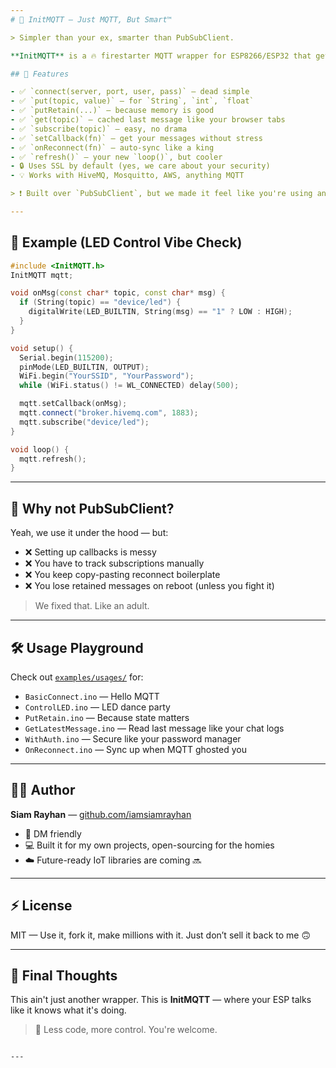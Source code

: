```yaml
---
# 🧠 InitMQTT — Just MQTT, But Smart™

> Simpler than your ex, smarter than PubSubClient.

**InitMQTT** is a 🔥 firestarter MQTT wrapper for ESP8266/ESP32 that gets rid of the boring boilerplate. No more `client.setCallback(...)`, `loop()`, `reconnect()`, and `what-do-I-even-do-with-this-payload[]`. We've done the heavy lifting, so you can vibe and code.

## 🚀 Features

- ✅ `connect(server, port, user, pass)` — dead simple
- ✅ `put(topic, value)` — for `String`, `int`, `float`
- ✅ `putRetain(...)` — because memory is good
- ✅ `get(topic)` — cached last message like your browser tabs
- ✅ `subscribe(topic)` — easy, no drama
- ✅ `setCallback(fn)` — get your messages without stress
- ✅ `onReconnect(fn)` — auto-sync like a king
- ✅ `refresh()` — your new `loop()`, but cooler
- 🔒 Uses SSL by default (yes, we care about your security)
- 💡 Works with HiveMQ, Mosquitto, AWS, anything MQTT

> ❗ Built over `PubSubClient`, but we made it feel like you're using an API from 2025.

---
```


## 🧪 Example (LED Control Vibe Check)

```cpp
#include <InitMQTT.h>
InitMQTT mqtt;

void onMsg(const char* topic, const char* msg) {
  if (String(topic) == "device/led") {
    digitalWrite(LED_BUILTIN, String(msg) == "1" ? LOW : HIGH);
  }
}

void setup() {
  Serial.begin(115200);
  pinMode(LED_BUILTIN, OUTPUT);
  WiFi.begin("YourSSID", "YourPassword");
  while (WiFi.status() != WL_CONNECTED) delay(500);

  mqtt.setCallback(onMsg);
  mqtt.connect("broker.hivemq.com", 1883);
  mqtt.subscribe("device/led");
}

void loop() {
  mqtt.refresh();
}
````

---

## 🤡 Why not PubSubClient?

Yeah, we use it under the hood — but:

* ❌ Setting up callbacks is messy
* ❌ You have to track subscriptions manually
* ❌ You keep copy-pasting reconnect boilerplate
* ❌ You lose retained messages on reboot (unless you fight it)

> We fixed that. Like an adult.

---

## 🛠️ Usage Playground

Check out [`examples/usages/`](examples/usages/) for:

* `BasicConnect.ino` — Hello MQTT
* `ControlLED.ino` — LED dance party
* `PutRetain.ino` — Because state matters
* `GetLatestMessage.ino` — Read last message like your chat logs
* `WithAuth.ino` — Secure like your password manager
* `OnReconnect.ino` — Sync up when MQTT ghosted you

---

## 👨‍💻 Author

**Siam Rayhan** — [github.com/iamsiamrayhan](https://github.com/iamsiamrayhan)

* 💬 DM friendly
* 💻 Built it for my own projects, open-sourcing for the homies
* ☁️ Future-ready IoT libraries are coming 🔜

---

## ⚡ License

MIT — Use it, fork it, make millions with it. Just don’t sell it back to me 🙃

---

## 📢 Final Thoughts

This ain't just another wrapper. This is **InitMQTT** — where your ESP talks like it knows what it's doing.

> 🧠 Less code, more control. You're welcome.

```

---
